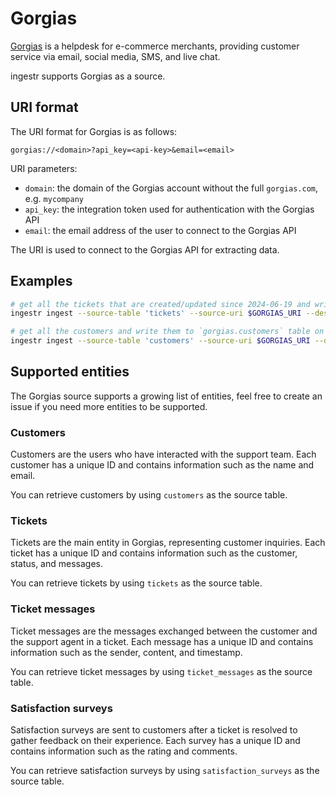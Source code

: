 # Gorgias
[Gorgias](https://www.gorgias.com/) is a helpdesk for e-commerce merchants, providing customer service via email, social media, SMS, and live chat.

ingestr supports Gorgias as a source.

## URI format
The URI format for Gorgias is as follows:

```plaintext
gorgias://<domain>?api_key=<api-key>&email=<email>
```

URI parameters:
- `domain`: the domain of the Gorgias account without the full `gorgias.com`, e.g. `mycompany`
- `api_key`: the integration token used for authentication with the Gorgias API
- `email`: the email address of the user to connect to the Gorgias API

The URI is used to connect to the Gorgias API for extracting data.

## Examples
```bash
# get all the tickets that are created/updated since 2024-06-19 and write them to `gorgias.ticket_messages` table on BigQuery
ingestr ingest --source-table 'tickets' --source-uri $GORGIAS_URI --dest-uri $BIGQUERY_URI --interval-start 2024-06-19  --dest-table 'gorgias.ticket_messages' --loader-file-format jsonl

# get all the customers and write them to `gorgias.customers` table on DuckDB
ingestr ingest --source-table 'customers' --source-uri $GORGIAS_URI --dest-uri duckdb:///gorgias.duckdb --interval-start 2024-01-01  --dest-table 'gorgias.customers'
```

## Supported entities
The Gorgias source supports a growing list of entities, feel free to create an issue if you need more entities to be supported.

### Customers
Customers are the users who have interacted with the support team. Each customer has a unique ID and contains information such as the name and email.

You can retrieve customers by using `customers` as the source table.

### Tickets
Tickets are the main entity in Gorgias, representing customer inquiries. Each ticket has a unique ID and contains information such as the customer, status, and messages.

You can retrieve tickets by using `tickets` as the source table.

### Ticket messages
Ticket messages are the messages exchanged between the customer and the support agent in a ticket. Each message has a unique ID and contains information such as the sender, content, and timestamp.

You can retrieve ticket messages by using `ticket_messages` as the source table.

### Satisfaction surveys
Satisfaction surveys are sent to customers after a ticket is resolved to gather feedback on their experience. Each survey has a unique ID and contains information such as the rating and comments.

You can retrieve satisfaction surveys by using `satisfaction_surveys` as the source table.



